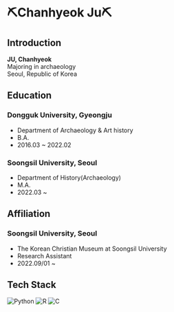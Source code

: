 # ⛏Chanhyeok Ju⛏

## Introduction

**JU, Chanhyeok**<br>
Majoring in archaeology<br>
Seoul, Republic of Korea<br>

## Education

###  Dongguk University, Gyeongju<br>
- Department of Archaeology & Art history
- B.A.
- 2016.03 ~ 2022.02

###  Soongsil University, Seoul<br>
- Department of History(Archaeology)
- M.A.
- 2022.03 ~

## Affiliation

###  Soongsil University, Seoul<br>
- The Korean Christian Museum at Soongsil University
- Research Assistant
- 2022.09/01 ~ 

## Tech Stack

![Python](https://img.shields.io/badge/Python-3776AB?style=for-the-badge&logo=python&logoColor=white)
![R](https://img.shields.io/badge/R-276DC3?style=for-the-badge&logo=r&logoColor=white)
![C](https://img.shields.io/badge/C-00599C?style=for-the-badge&logo=c&logoColor=white)
